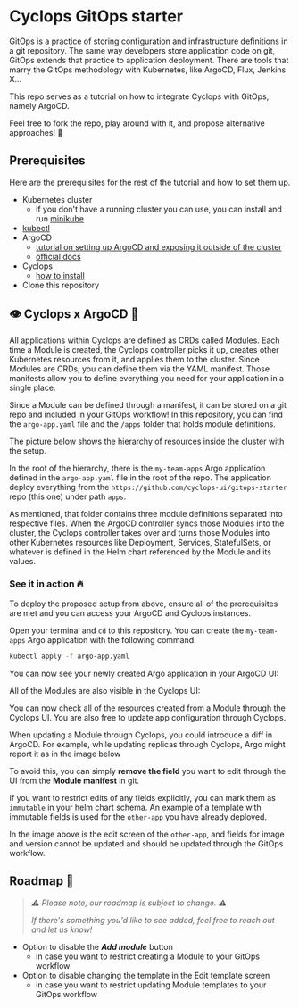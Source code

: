 # Cyclops GitOps starter

GitOps is a practice of storing configuration and infrastructure definitions in a git repository. The same way developers store application code on git, GitOps extends that practice to application deployment. There are tools that marry the GitOps methodology with Kubernetes, like ArgoCD, Flux, Jenkins X…

This repo serves as a tutorial on how to integrate Cyclops with GitOps, namely ArgoCD.

Feel free to fork the repo, play around with it, and propose alternative approaches! 🧡

## Prerequisites

Here are the prerequisites for the rest of the tutorial and how to set them up.

- Kubernetes cluster
    - if you don't have a running cluster you can use, you can install and run [minikube](https://minikube.sigs.k8s.io/docs/start/?arch=%2Fmacos%2Farm64%2Fstable%2Fbinary+download)
- [kubectl](https://pwittrock.github.io/docs/tasks/tools/install-kubectl/)
- ArgoCD
    - [tutorial on setting up ArgoCD and exposing it outside of the cluster](https://medium.com/@mehmetodabashi/installing-argocd-on-minikube-and-deploying-a-test-application-caa68ec55fbf)
    - [official docs](https://argo-cd.readthedocs.io/en/stable/#getting-started)
- Cyclops
    - [how to install](https://cyclops-ui.com/docs/installation/install/manifest)
- Clone this repository

## 👁️ Cyclops x ArgoCD 🦑

All applications within Cyclops are defined as CRDs called Modules. Each time a Module is created, the Cyclops controller picks it up, creates other Kubernetes resources from it, and applies them to the cluster. Since Modules are CRDs, you can define them via the YAML manifest. Those manifests allow you to define everything you need for your application in a single place.

Since a Module can be defined through a manifest, it can be stored on a git repo and included in your GitOps workflow! In this repository, you can find the `argo-app.yaml` file and the `/apps` folder that holds module definitions.

The picture below shows the hierarchy of resources inside the cluster with the setup.

In the root of the hierarchy, there is the `my-team-apps` Argo application defined in the `argo-app.yaml` file in the root of the repo. The application deploy everything from the `https://github.com/cyclops-ui/gitops-starter` repo (this one) under path `apps`.

As mentioned, that folder contains three module definitions separated into respective files. When the ArgoCD controller syncs those Modules into the cluster, the Cyclops controller takes over and turns those Modules into other Kubernetes resources like Deployment, Services, StatefulSets, or whatever is defined in the Helm chart referenced by the Module and its values.

### See it in action 🔥

To deploy the proposed setup from above, ensure all of the prerequisites are met and you can access your ArgoCD and Cyclops instances.

Open your terminal and `cd` to this repository. You can create the `my-team-apps` Argo application with the following command:

```bash
kubectl apply -f argo-app.yaml
```

You can now see your newly created Argo application in your ArgoCD UI:

All of the Modules are also visible in the Cyclops UI:

You can now check all of the resources created from a Module through the Cyclops UI. You are also free to update app configuration through Cyclops.

When updating a Module through Cyclops, you could introduce a diff in ArgoCD. For example, while updating replicas through Cyclops, Argo might report it as in the image below

To avoid this, you can simply **remove the field** you want to edit through the UI from the **Module manifest** in git.

If you want to restrict edits of any fields explicitly, you can mark them as `immutable` in your helm chart schema. An example of a template with immutable fields is used for the `other-app` you have already deployed.

In the image above is the edit screen of the `other-app`, and fields for image and version cannot be updated and should be updated through the GitOps workflow.

## Roadmap 🚧

> *⚠️ Please note, our roadmap is subject to change. ⚠️*
>
>
> *If there's something you'd like to see added, feel free to reach out and let us know!*
>
- Option to disable the ***Add module*** button
    - in case you want to restrict creating a Module to your GitOps workflow
- Option to disable changing the template in the Edit template screen
    - in case you want to restrict updating Module templates to your GitOps workflow